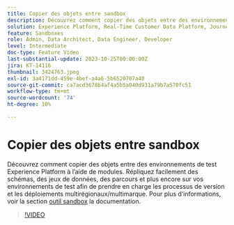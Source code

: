 ```yaml
---
title: Copier des objets entre sandbox
description: Découvrez comment copier des objets entre des environnements de test Experience Platform à l’aide de modules. Répliquez facilement des schémas, des jeux de données, des parcours, etc. sur vos environnements de test.
solution: Experience Platform, Real-Time Customer Data Platform, Journey Optimizer
feature: Sandboxes
role: Admin, Data Architect, Data Engineer, Developer
level: Intermediate
doc-type: Feature Video
last-substantial-update: 2023-10-25T00:00:00Z
jira: KT-14116
thumbnail: 3424763.jpeg
exl-id: 3a4171dd-459e-4bef-a4a6-5b6520707a40
source-git-commit: ca7acd3678b4af4a5b5a040d931a79b7a570fc51
workflow-type: tm+mt
source-wordcount: '74'
ht-degree: 10%

---
```


# Copier des objets entre sandbox

Découvrez comment copier des objets entre des environnements de test Experience Platform à l’aide de modules. Répliquez facilement des schémas, des jeux de données, des parcours et plus encore sur vos environnements de test afin de prendre en charge les processus de version et les déploiements multirégionaux/multimarque. Pour plus d’informations, voir la section [outil sandbox](https://experienceleague.adobe.com/docs/experience-platform/sandbox/ui/sandbox-tooling.html) la documentation. 

>[!VIDEO](https://video.tv.adobe.com/v/3424763/?learn=on)
